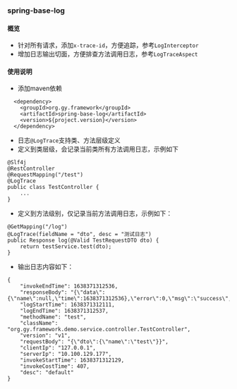### spring-base-log

#### 概览
- 针对所有请求，添加`x-trace-id`，方便追踪，参考`LogInterceptor`
- 增加日志输出切面，方便排查方法调用日志，参考`LogTraceAspect`

#### 使用说明
- 添加maven依赖
```
  <dependency>
    <groupId>org.gy.framework</groupId>
    <artifactId>spring-base-log</artifactId>
    <version>${project.version}</version>
  </dependency>
```
- 日志`@LogTrace`支持类、方法层级定义
- 定义到类层级，会记录当前类所有方法调用日志，示例如下
```
@Slf4j
@RestController
@RequestMapping("/test")
@LogTrace
public class TestController {
    ...
}

```
- 定义到方法级别，仅记录当前方法调用日志，示例如下：
```
@GetMapping("/log")
@LogTrace(fieldName = "dto", desc = "测试日志")
public Response log(@Valid TestRequestDTO dto) {
    return testService.test(dto);
}
```
- 输出日志内容如下：
```
{
    "invokeEndTime": 1638371312536,
    "responseBody": "{\"data\":{\"name\":null,\"time\":1638371312536},\"error\":0,\"msg\":\"success\",\"requestId\":\"e214d479e51042c5a8e139c1b974ade5\"}",
    "logStartTime": 1638371312111,
    "logEndTime": 1638371312537,
    "methodName": "test",
    "className": "org.gy.framework.demo.service.controller.TestController",
    "version": "v1",
    "requestBody": "{\"dto\":{\"name\":\"test\"}}",
    "clientIp": "127.0.0.1",
    "serverIp": "10.100.129.177",
    "invokeStartTime": 1638371312129,
    "invokeCostTime": 407,
    "desc": "default"
}
```





